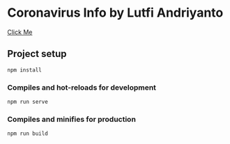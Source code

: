 # Coronavirus Info by Lutfi Andriyanto

[Click Me](https://lutfiandri.github.io/covidinfo/)

## Project setup

```
npm install
```

### Compiles and hot-reloads for development

```
npm run serve
```

### Compiles and minifies for production

```
npm run build
```
